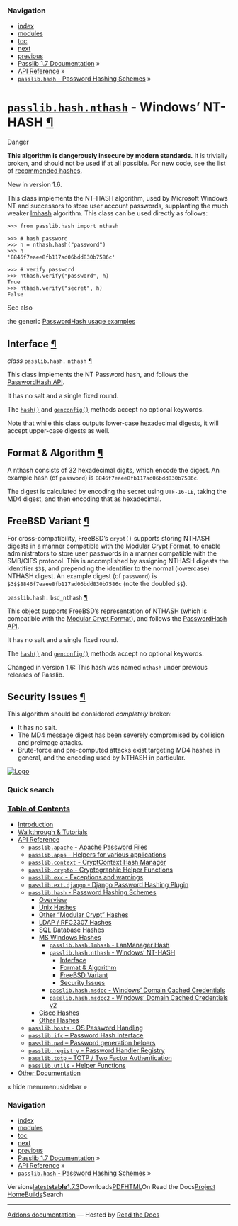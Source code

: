 <!-- Source: https://passlib.readthedocs.io/en/stable/lib/passlib.hash.nthash.html -->

### Navigation

- [index](https://passlib.readthedocs.io/en/stable/genindex.html "General Index")
- [modules](https://passlib.readthedocs.io/en/stable/py-modindex.html "Python Module Index")
- [toc](https://passlib.readthedocs.io/en/stable/contents.html "Table Of Contents")
- [next](https://passlib.readthedocs.io/en/stable/lib/passlib.hash.msdcc.html "passlib.hash.msdcc - Windows’ Domain Cached Credentials")
- [previous](https://passlib.readthedocs.io/en/stable/lib/passlib.hash.lmhash.html "passlib.hash.lmhash - LanManager Hash")
- [Passlib 1.7 Documentation](https://passlib.readthedocs.io/en/stable/index.html) »
- [API Reference](https://passlib.readthedocs.io/en/stable/lib/index.html) »
- [`passlib.hash` \- Password Hashing Schemes](https://passlib.readthedocs.io/en/stable/lib/passlib.hash.html) »

# [`passlib.hash.nthash`](https://passlib.readthedocs.io/en/stable/lib/passlib.hash.nthash.html\#passlib.hash.nthash "passlib.hash.nthash") \- Windows’ NT-HASH [¶](https://passlib.readthedocs.io/en/stable/lib/passlib.hash.nthash.html\#passlib-hash-nthash-windows-nt-hash "Permalink to this headline")

Danger

**This algorithm is dangerously insecure by modern standards.**
It is trivially broken, and should not be used if at all possible.
For new code, see the list of [recommended hashes](https://passlib.readthedocs.io/en/stable/narr/quickstart.html#recommended-hashes).

New in version 1.6.

This class implements the NT-HASH algorithm, used by Microsoft Windows NT
and successors to store user account passwords, supplanting
the much weaker [lmhash](https://passlib.readthedocs.io/en/stable/lib/passlib.hash.lmhash.html) algorithm.
This class can be used directly as follows:

```
>>> from passlib.hash import nthash

>>> # hash password
>>> h = nthash.hash("password")
>>> h
'8846f7eaee8fb117ad06bdd830b7586c'

>>> # verify password
>>> nthash.verify("password", h)
True
>>> nthash.verify("secret", h)
False

```

See also

the generic [PasswordHash usage examples](https://passlib.readthedocs.io/en/stable/narr/hash-tutorial.html#password-hash-examples)

## Interface [¶](https://passlib.readthedocs.io/en/stable/lib/passlib.hash.nthash.html\#interface "Permalink to this headline")

_class_ `passlib.hash.` `nthash` [¶](https://passlib.readthedocs.io/en/stable/lib/passlib.hash.nthash.html#passlib.hash.nthash "Permalink to this definition")

This class implements the NT Password hash, and follows the [PasswordHash API](https://passlib.readthedocs.io/en/stable/lib/passlib.ifc.html#password-hash-api).

It has no salt and a single fixed round.

The [`hash()`](https://passlib.readthedocs.io/en/stable/lib/passlib.ifc.html#passlib.ifc.PasswordHash.hash "passlib.ifc.PasswordHash.hash") and [`genconfig()`](https://passlib.readthedocs.io/en/stable/lib/passlib.ifc.html#passlib.ifc.PasswordHash.genconfig "passlib.ifc.PasswordHash.genconfig") methods accept no optional keywords.

Note that while this class outputs lower-case hexadecimal digests,
it will accept upper-case digests as well.

## Format & Algorithm [¶](https://passlib.readthedocs.io/en/stable/lib/passlib.hash.nthash.html\#format-algorithm "Permalink to this headline")

A nthash consists of 32 hexadecimal digits, which encode the digest.
An example hash (of `password`) is `8846f7eaee8fb117ad06bdd830b7586c`.

The digest is calculated by encoding the secret using `UTF-16-LE`,
taking the MD4 digest, and then encoding
that as hexadecimal.

## FreeBSD Variant [¶](https://passlib.readthedocs.io/en/stable/lib/passlib.hash.nthash.html\#freebsd-variant "Permalink to this headline")

For cross-compatibility, FreeBSD’s `crypt()` supports storing
NTHASH digests in a manner compatible with the [Modular Crypt Format](https://passlib.readthedocs.io/en/stable/modular_crypt_format.html#modular-crypt-format),
to enable administrators to store user passwords in a manner compatible with
the SMB/CIFS protocol. This is accomplished by assigning NTHASH digests the
identifier `$3$`, and prepending the identifier to the normal (lowercase)
NTHASH digest. An example digest (of `password`) is
`$3$$8846f7eaee8fb117ad06bdd830b7586c` (note the doubled `$$`).

`passlib.hash.` `bsd_nthash` [¶](https://passlib.readthedocs.io/en/stable/lib/passlib.hash.nthash.html#passlib.hash.bsd_nthash "Permalink to this definition")

This object supports FreeBSD’s representation of NTHASH
(which is compatible with the [Modular Crypt Format](https://passlib.readthedocs.io/en/stable/modular_crypt_format.html#modular-crypt-format)),
and follows the [PasswordHash API](https://passlib.readthedocs.io/en/stable/lib/passlib.ifc.html#password-hash-api).

It has no salt and a single fixed round.

The [`hash()`](https://passlib.readthedocs.io/en/stable/lib/passlib.ifc.html#passlib.ifc.PasswordHash.hash "passlib.ifc.PasswordHash.hash") and [`genconfig()`](https://passlib.readthedocs.io/en/stable/lib/passlib.ifc.html#passlib.ifc.PasswordHash.genconfig "passlib.ifc.PasswordHash.genconfig") methods accept no optional keywords.

Changed in version 1.6: This hash was named `nthash` under previous releases of Passlib.

## Security Issues [¶](https://passlib.readthedocs.io/en/stable/lib/passlib.hash.nthash.html\#security-issues "Permalink to this headline")

This algorithm should be considered _completely_ broken:

- It has no salt.
- The MD4 message digest has been severely compromised by collision and
preimage attacks.
- Brute-force and pre-computed attacks exist targeting MD4 hashes in general,
and the encoding used by NTHASH in particular.

[![Logo](https://passlib.readthedocs.io/en/stable/_static/masthead.png)](https://passlib.readthedocs.io/en/stable/index.html "index")

### Quick search

### [Table of Contents](https://passlib.readthedocs.io/en/stable/contents.html)

- [Introduction](https://passlib.readthedocs.io/en/stable/index.html)
- [Walkthrough & Tutorials](https://passlib.readthedocs.io/en/stable/narr/index.html)
- [API Reference](https://passlib.readthedocs.io/en/stable/lib/index.html)
  - [`passlib.apache` \- Apache Password Files](https://passlib.readthedocs.io/en/stable/lib/passlib.apache.html)
  - [`passlib.apps` \- Helpers for various applications](https://passlib.readthedocs.io/en/stable/lib/passlib.apps.html)
  - [`passlib.context` \- CryptContext Hash Manager](https://passlib.readthedocs.io/en/stable/lib/passlib.context.html)
  - [`passlib.crypto` \- Cryptographic Helper Functions](https://passlib.readthedocs.io/en/stable/lib/passlib.crypto.html)
  - [`passlib.exc` \- Exceptions and warnings](https://passlib.readthedocs.io/en/stable/lib/passlib.exc.html)
  - [`passlib.ext.django` \- Django Password Hashing Plugin](https://passlib.readthedocs.io/en/stable/lib/passlib.ext.django.html)
  - [`passlib.hash` \- Password Hashing Schemes](https://passlib.readthedocs.io/en/stable/lib/passlib.hash.html)
    - [Overview](https://passlib.readthedocs.io/en/stable/lib/passlib.hash.html#overview)
    - [Unix Hashes](https://passlib.readthedocs.io/en/stable/lib/passlib.hash.html#unix-hashes)
    - [Other “Modular Crypt” Hashes](https://passlib.readthedocs.io/en/stable/lib/passlib.hash.html#other-modular-crypt-hashes)
    - [LDAP / RFC2307 Hashes](https://passlib.readthedocs.io/en/stable/lib/passlib.hash.html#ldap-rfc2307-hashes)
    - [SQL Database Hashes](https://passlib.readthedocs.io/en/stable/lib/passlib.hash.html#sql-database-hashes)
    - [MS Windows Hashes](https://passlib.readthedocs.io/en/stable/lib/passlib.hash.html#ms-windows-hashes)
      - [`passlib.hash.lmhash` \- LanManager Hash](https://passlib.readthedocs.io/en/stable/lib/passlib.hash.lmhash.html)
      - [`passlib.hash.nthash` \- Windows’ NT-HASH](https://passlib.readthedocs.io/en/stable/lib/passlib.hash.nthash.html#)
        - [Interface](https://passlib.readthedocs.io/en/stable/lib/passlib.hash.nthash.html#interface)
        - [Format & Algorithm](https://passlib.readthedocs.io/en/stable/lib/passlib.hash.nthash.html#format-algorithm)
        - [FreeBSD Variant](https://passlib.readthedocs.io/en/stable/lib/passlib.hash.nthash.html#freebsd-variant)
        - [Security Issues](https://passlib.readthedocs.io/en/stable/lib/passlib.hash.nthash.html#security-issues)
      - [`passlib.hash.msdcc` \- Windows’ Domain Cached Credentials](https://passlib.readthedocs.io/en/stable/lib/passlib.hash.msdcc.html)
      - [`passlib.hash.msdcc2` \- Windows’ Domain Cached Credentials v2](https://passlib.readthedocs.io/en/stable/lib/passlib.hash.msdcc2.html)
    - [Cisco Hashes](https://passlib.readthedocs.io/en/stable/lib/passlib.hash.html#cisco-hashes)
    - [Other Hashes](https://passlib.readthedocs.io/en/stable/lib/passlib.hash.html#other-hashes)
  - [`passlib.hosts` \- OS Password Handling](https://passlib.readthedocs.io/en/stable/lib/passlib.hosts.html)
  - [`passlib.ifc` – Password Hash Interface](https://passlib.readthedocs.io/en/stable/lib/passlib.ifc.html)
  - [`passlib.pwd` – Password generation helpers](https://passlib.readthedocs.io/en/stable/lib/passlib.pwd.html)
  - [`passlib.registry` \- Password Handler Registry](https://passlib.readthedocs.io/en/stable/lib/passlib.registry.html)
  - [`passlib.totp` – TOTP / Two Factor Authentication](https://passlib.readthedocs.io/en/stable/lib/passlib.totp.html)
  - [`passlib.utils` \- Helper Functions](https://passlib.readthedocs.io/en/stable/lib/passlib.utils.html)
- [Other Documentation](https://passlib.readthedocs.io/en/stable/other.html)

«
hide menumenusidebar
»


### Navigation

- [index](https://passlib.readthedocs.io/en/stable/genindex.html "General Index")
- [modules](https://passlib.readthedocs.io/en/stable/py-modindex.html "Python Module Index")
- [toc](https://passlib.readthedocs.io/en/stable/contents.html "Table Of Contents")
- [next](https://passlib.readthedocs.io/en/stable/lib/passlib.hash.msdcc.html "passlib.hash.msdcc - Windows’ Domain Cached Credentials")
- [previous](https://passlib.readthedocs.io/en/stable/lib/passlib.hash.lmhash.html "passlib.hash.lmhash - LanManager Hash")
- [Passlib 1.7 Documentation](https://passlib.readthedocs.io/en/stable/index.html) »
- [API Reference](https://passlib.readthedocs.io/en/stable/lib/index.html) »
- [`passlib.hash` \- Password Hashing Schemes](https://passlib.readthedocs.io/en/stable/lib/passlib.hash.html) »

Versions[latest](https://passlib.readthedocs.io/en/latest/lib/passlib.hash.nthash.html)**[stable](https://passlib.readthedocs.io/en/stable/lib/passlib.hash.nthash.html)**[1.7.3](https://passlib.readthedocs.io/en/1.7.3/lib/passlib.hash.nthash.html)Downloads[PDF](https://passlib.readthedocs.io/_/downloads/en/stable/pdf/)[HTML](https://passlib.readthedocs.io/_/downloads/en/stable/htmlzip/)On Read the Docs[Project Home](https://app.readthedocs.org/projects/passlib/?utm_source=passlib&utm_content=flyout)[Builds](https://app.readthedocs.org/projects/passlib/builds/?utm_source=passlib&utm_content=flyout)Search

* * *

[Addons documentation](https://docs.readthedocs.io/page/addons.html?utm_source=passlib&utm_content=flyout) ― Hosted by
[Read the Docs](https://about.readthedocs.com/?utm_source=passlib&utm_content=flyout)
